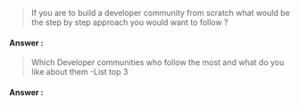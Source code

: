 > If you are to build a developer community from scratch what would be the step by step approach you would want to follow  ?
#### Answer :
> Which Developer communities who follow the most and what do you like about them -List top 3
#### Answer :
